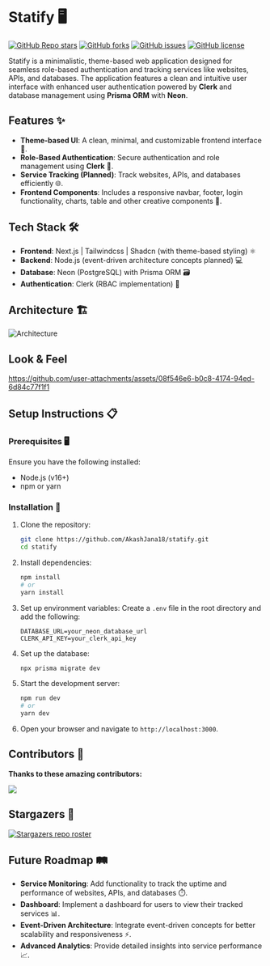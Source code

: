 # Statify 🖥️
[![GitHub Repo stars](https://img.shields.io/github/stars/AkashJana18/statify?style=social)](https://github.com/AkashJana18/statify/stargazers)
[![GitHub forks](https://img.shields.io/github/forks/AkashJana18/statify?style=social)](https://github.com/AkashJana18/statify/network/members)
[![GitHub issues](https://img.shields.io/github/issues/AkashJana18/statify)](https://github.com/AkashJana18/statify/issues)
[![GitHub license](https://img.shields.io/github/license/AkashJana18/statify)](https://github.com/AkashJana18/statify/blob/main/LICENSE)

Statify is a minimalistic, theme-based web application designed for seamless role-based authentication and tracking services like websites, APIs, and databases. The application features a clean and intuitive user interface with enhanced user authentication powered by **Clerk** and database management using **Prisma ORM** with **Neon**.

## Features ✨

- **Theme-based UI**: A clean, minimal, and customizable frontend interface 🎨.
- **Role-Based Authentication**: Secure authentication and role management using **Clerk** 🔐.
- **Service Tracking (Planned)**: Track websites, APIs, and databases efficiently 🌐.
- **Frontend Components**: Includes a responsive navbar, footer, login functionality, charts, table and other creative components 🧩.

## Tech Stack 🛠️

- **Frontend**: Next.js | Tailwindcss | Shadcn (with theme-based styling) ⚛️
- **Backend**: Node.js (event-driven architecture concepts planned) 💻
- **Database**: Neon (PostgreSQL) with Prisma ORM 🗃️
- **Authentication**: Clerk (RBAC implementation) 🔑


## Architecture 🏗️

![Architecture](https://github.com/user-attachments/assets/e21cf52a-9d40-4ee2-b982-b42fb05a13a6)

## Look & Feel

https://github.com/user-attachments/assets/08f546e6-b0c8-4174-94ed-6d84c77f1f1

## Setup Instructions 📋

### Prerequisites 🖥️

Ensure you have the following installed:

- Node.js (v16+)
- npm or yarn

### Installation 🔧

1. Clone the repository:
   ```bash
   git clone https://github.com/AkashJana18/statify.git
   cd statify
   ```

2. Install dependencies:
   ```bash
   npm install
   # or
   yarn install
   ```

3. Set up environment variables:
   Create a `.env` file in the root directory and add the following:
   ```env
   DATABASE_URL=your_neon_database_url
   CLERK_API_KEY=your_clerk_api_key
   ```

4. Set up the database:
   ```bash
   npx prisma migrate dev
   ```

5. Start the development server:
   ```bash
   npm run dev
   # or
   yarn dev
   ```

6. Open your browser and navigate to `http://localhost:3000`.



##  Contributors 📌

**Thanks to these amazing contributors:**

<a href="https://github.com/AkashJana18/statify/graphs/contributors">
  <img src="https://contrib.rocks/image?repo=AkashJana18/statify" />
</a>

##  Stargazers 🌟

[![Stargazers repo roster](https://reporoster.com/stars/AkashJana18/statify)](https://github.com/AkashJana18/statify/stargazers)


## Future Roadmap 🛤️

- **Service Monitoring**: Add functionality to track the uptime and performance of websites, APIs, and databases ⏱️.
- **Dashboard**: Implement a dashboard for users to view their tracked services 📊.
- **Event-Driven Architecture**: Integrate event-driven concepts for better scalability and responsiveness ⚡.
- **Advanced Analytics**: Provide detailed insights into service performance 📈.
